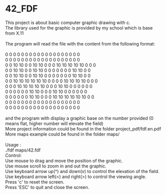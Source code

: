 # 42_FDF

This project is about basic computer graphic drawing with c.\
The library used for the graphic is provided by my school which is base from X.11\
</br>
The program will read the file with the content from the following format:</br>
</br>
0 0 0 0 0 0 0 0 0 0 0 0 0 0 0 0 0 0 0</br>
0 0 0 0 0 0 0 0 0 0 0 0 0 0 0 0 0 0 0</br>
0 0 10 10 0 0 10 10 0 0 0 10 10 10 10 10 0 0 0</br>
0 0 10 10 0 0 10 10 0 0 0 0 0 0 0 10 10 0 0</br>
0 0 10 10 0 0 10 10 0 0 0 0 0 0 0 10 10 0 0</br>
0 0 10 10 10 10 10 10 0 0 0 0 10 10 10 10 0 0 0</br>
0 0 0 10 10 10 10 10 0 0 0 10 10 0 0 0 0 0 0</br>
0 0 0 0 0 0 10 10 0 0 0 10 10 0 0 0 0 0 0</br>
0 0 0 0 0 0 10 10 0 0 0 10 10 10 10 10 10 0 0</br>
0 0 0 0 0 0 0 0 0 0 0 0 0 0 0 0 0 0 0</br>
0 0 0 0 0 0 0 0 0 0 0 0 0 0 0 0 0 0 0</br>
</br>
and the program with display a graphic base on the number provided (0 means flat, higher number will elevate the field)</br>
More project information could be found in the folder project_pdf/fdf.en.pdf</br>
More maps example could be found in the folder maps/</br>
</br>
Usage :</br>
./fdf maps/42.fdf</br>
Control:</br>
Use mouse to drag and move the position of the graphic.</br>
Use mouse scroll to zoom in and out the graphic.</br>
Use keyboard arrow up(^) and down(v) to control the elevation of the field.</br>
Use keyboard arrow left(<) and right(>) to control the viewing angle.</br>
Press 'c' to reset the screen.</br>
Press 'ESC' to quit and close the screen.</br>
